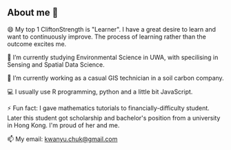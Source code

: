 ## About me 👋

<!--
**KwanYuChuk/KwanYuChuk** is a ✨ _special_ ✨ repository because its `README.md` (this file) appears on your GitHub profile.

Here are some ideas to get you started:

- 🔭 I’m currently working on ...
- 🌱 I’m currently learning ...
- 👯 I’m looking to collaborate on ...
- 🤔 I’m looking for help with ...
- 💬 Ask me about ...
- 📫 How to reach me: ...
- 😄 Pronouns: ...
- ⚡ Fun fact: ...
-->
😄 My top 1 CliftonStrength is "Learner". I have a great desire to learn and want to continuously improve. The process of learning rather than the outcome excites me.

🌱 I’m currently studying Environmental Science in UWA, with specilising in Sensing and Spatial Data Science.

🔭 I’m currently working as a casual GIS technician in a soil carbon company.

💻 I usually use R programming, python and a little bit JavaScript.

⚡ Fun fact: I gave mathematics tutorials to financially-difficulty student. Later this student got scholarship and bachelor's position from a university in Hong Kong. I'm proud of her and me.

📫 My email: kwanyu.chuk@gmail.com

